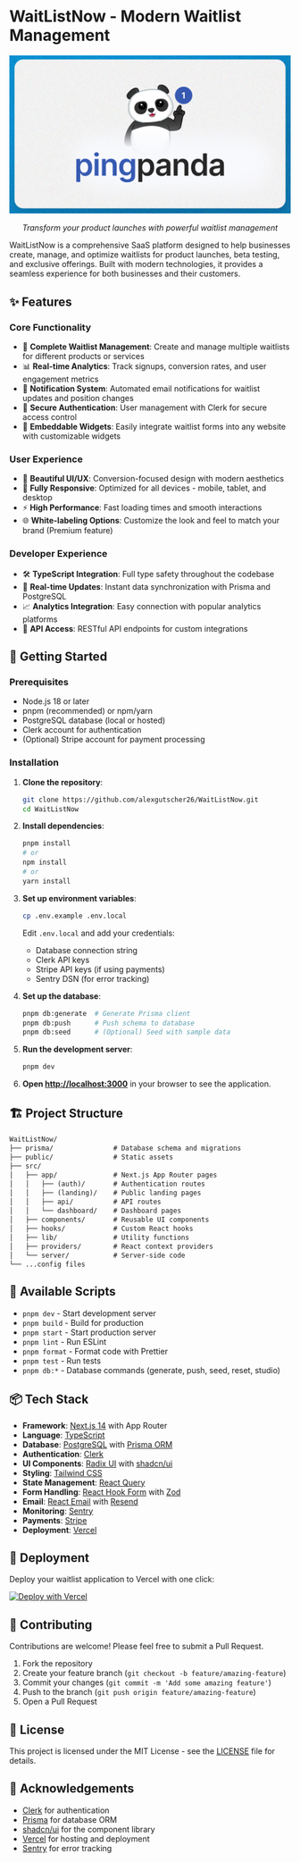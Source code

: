 # WaitListNow - Modern Waitlist Management

<div align="center">
  <img src="https://github.com/alexgutscher26/WaitListNow/blob/main/public/thumbnail.png" alt="WaitListNow Dashboard" width="800px" />
  <p><em>Transform your product launches with powerful waitlist management</em></p>
</div>

WaitListNow is a comprehensive SaaS platform designed to help businesses create, manage, and optimize waitlists for product launches, beta testing, and exclusive offerings. Built with modern technologies, it provides a seamless experience for both businesses and their customers.

## ✨ Features

### Core Functionality
- 🚀 **Complete Waitlist Management**: Create and manage multiple waitlists for different products or services
- 📊 **Real-time Analytics**: Track signups, conversion rates, and user engagement metrics
- 🔔 **Notification System**: Automated email notifications for waitlist updates and position changes
- 🔐 **Secure Authentication**: User management with Clerk for secure access control
- 🎯 **Embeddable Widgets**: Easily integrate waitlist forms into any website with customizable widgets

### User Experience
- 🎨 **Beautiful UI/UX**: Conversion-focused design with modern aesthetics
- 📱 **Fully Responsive**: Optimized for all devices - mobile, tablet, and desktop
- ⚡ **High Performance**: Fast loading times and smooth interactions
- 🌐 **White-labeling Options**: Customize the look and feel to match your brand (Premium feature)

### Developer Experience
- 🛠️ **TypeScript Integration**: Full type safety throughout the codebase
- 🔄 **Real-time Updates**: Instant data synchronization with Prisma and PostgreSQL
- 📈 **Analytics Integration**: Easy connection with popular analytics platforms
- 🔌 **API Access**: RESTful API endpoints for custom integrations

## 🚀 Getting Started

### Prerequisites

- Node.js 18 or later
- pnpm (recommended) or npm/yarn
- PostgreSQL database (local or hosted)
- Clerk account for authentication
- (Optional) Stripe account for payment processing

### Installation

1. **Clone the repository**:

   ```bash
   git clone https://github.com/alexgutscher26/WaitListNow.git
   cd WaitListNow
   ```

2. **Install dependencies**:

   ```bash
   pnpm install
   # or
   npm install
   # or
   yarn install
   ```

3. **Set up environment variables**:

   ```bash
   cp .env.example .env.local
   ```
   
   Edit `.env.local` and add your credentials:
   - Database connection string
   - Clerk API keys
   - Stripe API keys (if using payments)
   - Sentry DSN (for error tracking)

4. **Set up the database**:

   ```bash
   pnpm db:generate  # Generate Prisma client
   pnpm db:push      # Push schema to database
   pnpm db:seed      # (Optional) Seed with sample data
   ```

5. **Run the development server**:

   ```bash
   pnpm dev
   ```

6. **Open [http://localhost:3000](http://localhost:3000)** in your browser to see the application.

## 🏗️ Project Structure

```
WaitListNow/
├── prisma/               # Database schema and migrations
├── public/               # Static assets
├── src/
│   ├── app/              # Next.js App Router pages
│   │   ├── (auth)/       # Authentication routes
│   │   ├── (landing)/    # Public landing pages
│   │   ├── api/          # API routes
│   │   └── dashboard/    # Dashboard pages
│   ├── components/       # Reusable UI components
│   ├── hooks/            # Custom React hooks
│   ├── lib/              # Utility functions
│   ├── providers/        # React context providers
│   └── server/           # Server-side code
└── ...config files
```

## 🔧 Available Scripts

- `pnpm dev` - Start development server
- `pnpm build` - Build for production
- `pnpm start` - Start production server
- `pnpm lint` - Run ESLint
- `pnpm format` - Format code with Prettier
- `pnpm test` - Run tests
- `pnpm db:*` - Database commands (generate, push, seed, reset, studio)

## 📦 Tech Stack

- **Framework**: [Next.js 14](https://nextjs.org/) with App Router
- **Language**: [TypeScript](https://www.typescriptlang.org/)
- **Database**: [PostgreSQL](https://www.postgresql.org/) with [Prisma ORM](https://www.prisma.io/)
- **Authentication**: [Clerk](https://clerk.com/)
- **UI Components**: [Radix UI](https://www.radix-ui.com/) with [shadcn/ui](https://ui.shadcn.com/)
- **Styling**: [Tailwind CSS](https://tailwindcss.com/)
- **State Management**: [React Query](https://tanstack.com/query)
- **Form Handling**: [React Hook Form](https://react-hook-form.com/) with [Zod](https://zod.dev/)
- **Email**: [React Email](https://react.email/) with [Resend](https://resend.com/)
- **Monitoring**: [Sentry](https://sentry.io/)
- **Payments**: [Stripe](https://stripe.com/)
- **Deployment**: [Vercel](https://vercel.com/)

## 🚢 Deployment

Deploy your waitlist application to Vercel with one click:

[![Deploy with Vercel](https://vercel.com/button)](https://vercel.com/new/clone?repository-url=https%3A%2F%2Fgithub.com%2Falexgutscher26%2FWaitListNow&env=DATABASE_URL,NEXT_PUBLIC_CLERK_PUBLISHABLE_KEY,CLERK_SECRET_KEY,NEXT_PUBLIC_APP_URL,STRIPE_SECRET_KEY,NEXT_PUBLIC_STRIPE_PUBLISHABLE_KEY,NEXT_PUBLIC_SENTRY_DSN&project-name=waitlistnow&repository-name=waitlistnow)

## 🤝 Contributing

Contributions are welcome! Please feel free to submit a Pull Request.

1. Fork the repository
2. Create your feature branch (`git checkout -b feature/amazing-feature`)
3. Commit your changes (`git commit -m 'Add some amazing feature'`)
4. Push to the branch (`git push origin feature/amazing-feature`)
5. Open a Pull Request

## 📝 License

This project is licensed under the MIT License - see the [LICENSE](LICENSE) file for details.

## 🙏 Acknowledgements

- [Clerk](https://clerk.com) for authentication
- [Prisma](https://www.prisma.io/) for database ORM
- [shadcn/ui](https://ui.shadcn.com) for the component library
- [Vercel](https://vercel.com) for hosting and deployment
- [Sentry](https://sentry.io) for error tracking

